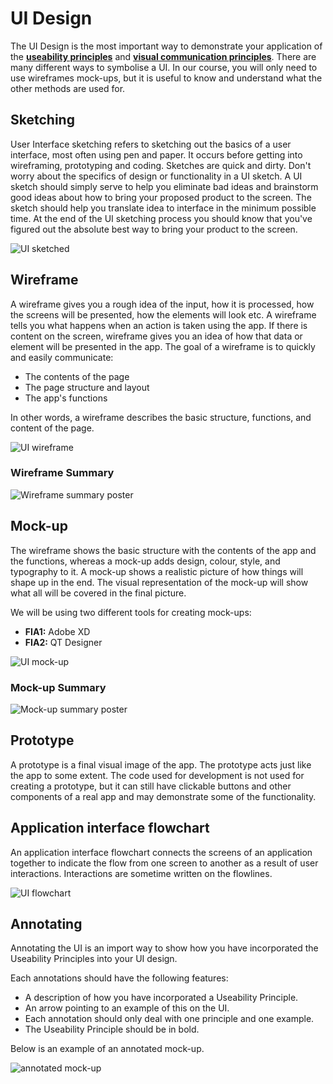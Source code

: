# UI Design

The UI Design is the most important way to demonstrate your application of the **[useability principles](../2_concepts/3-1_useability_principles.md)** and **[visual communication principles](../2_concepts/3-2_visual_communication.md)**. There are many different ways to symbolise a UI. In our course, you will only need to use wireframes mock-ups, but it is useful to know and understand what the other methods are used for.

## Sketching

User Interface sketching refers to sketching out the basics of a user interface, most often using pen and paper. It occurs before getting into wireframing, prototyping and coding. Sketches are quick and dirty. Don't worry about the specifics of design or functionality in a UI sketch. A UI sketch should simply serve to help you eliminate bad ideas and brainstorm good ideas about how to bring your proposed product to the screen. The sketch should help you translate idea to interface in the minimum possible time. At the end of the UI sketching process you should know that you've figured out the absolute best way to bring your product to the screen.

![UI sketched](./assets/ui_sketch.jpg)

## Wireframe

A wireframe gives you a rough idea of the input, how it is processed, how the screens will be presented, how the elements will look etc. A wireframe tells you what happens when an action is taken using the app. If there is content on the screen, wireframe gives you an idea of how that data or element will be presented in the app. The goal of a wireframe is to quickly and easily communicate:

- The contents of the page
- The page structure and layout
- The app's functions

In other words, a wireframe describes the basic structure, functions, and content of the page.

![UI wireframe](./assets/wireframe-example.png)

### Wireframe Summary

![Wireframe summary poster](assets/wireframe.png)

## Mock-up

The wireframe shows the basic structure with the contents of the app and the functions, whereas a mock-up adds design, colour, style, and typography to it. A mock-up shows a realistic picture of how things will shape up in the end. The visual representation of the mock-up will show what all will be covered in the final picture.

We will be using two different tools for creating mock-ups:

- **FIA1:** Adobe XD
- **FIA2:** QT Designer

![UI mock-up](./assets/mockup-example.png)

### Mock-up Summary

![Mock-up summary poster](assets/mock_up.png)

## Prototype

A prototype is a final visual image of the app. The prototype acts just like the app to some extent. The code used for development is not used for creating a prototype, but it can still have clickable buttons and other components of a real app and may demonstrate some of the functionality.

## Application interface flowchart

An application interface flowchart connects the screens of an application together to indicate the flow from one screen to another as a result of user interactions. Interactions are sometime written on the flowlines.

![UI flowchart](./assets/ui_flowchart.jpg)

## Annotating

Annotating the UI is an import way to show how you have incorporated the Useability Principles into your UI design.

Each annotations should have the following features:

- A description of how you have incorporated a Useability Principle.
- An arrow pointing to an example of this on the UI.
- Each annotation should only deal with one principle and one example.
- The Useability Principle should be in bold.

Below is an example of an annotated mock-up.

![annotated mock-up](./assets/annotation.png)
